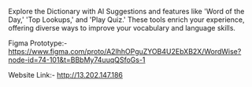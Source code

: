 Explore the Dictionary with AI Suggestions and features like 'Word of the Day,' 'Top Lookups,' and 'Play Quiz.' These tools enrich your experience, offering diverse ways to improve your vocabulary and language skills.

Figma Prototype:- https://www.figma.com/proto/A2lhhOPguZYOB4U2EbXB2X/WordWise?node-id=74-101&t=BBbMy74uuqQSfoGs-1

Website Link:- http://13.202.147.186
